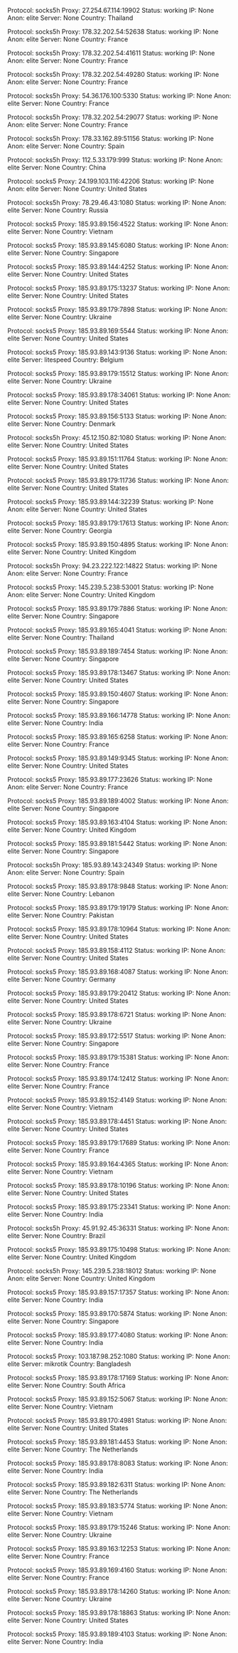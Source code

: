 Protocol: socks5h
Proxy: 27.254.67.114:19902
Status: working
IP: None
Anon: elite
Server: None
Country: Thailand

Protocol: socks5h
Proxy: 178.32.202.54:52638
Status: working
IP: None
Anon: elite
Server: None
Country: France

Protocol: socks5h
Proxy: 178.32.202.54:41611
Status: working
IP: None
Anon: elite
Server: None
Country: France

Protocol: socks5h
Proxy: 178.32.202.54:49280
Status: working
IP: None
Anon: elite
Server: None
Country: France

Protocol: socks5h
Proxy: 54.36.176.100:5330
Status: working
IP: None
Anon: elite
Server: None
Country: France

Protocol: socks5h
Proxy: 178.32.202.54:29077
Status: working
IP: None
Anon: elite
Server: None
Country: France

Protocol: socks5h
Proxy: 178.33.162.89:51156
Status: working
IP: None
Anon: elite
Server: None
Country: Spain

Protocol: socks5h
Proxy: 112.5.33.179:999
Status: working
IP: None
Anon: elite
Server: None
Country: China

Protocol: socks5
Proxy: 24.199.103.116:42206
Status: working
IP: None
Anon: elite
Server: None
Country: United States

Protocol: socks5h
Proxy: 78.29.46.43:1080
Status: working
IP: None
Anon: elite
Server: None
Country: Russia

Protocol: socks5
Proxy: 185.93.89.156:4522
Status: working
IP: None
Anon: elite
Server: None
Country: Vietnam

Protocol: socks5
Proxy: 185.93.89.145:6080
Status: working
IP: None
Anon: elite
Server: None
Country: Singapore

Protocol: socks5
Proxy: 185.93.89.144:4252
Status: working
IP: None
Anon: elite
Server: None
Country: United States

Protocol: socks5
Proxy: 185.93.89.175:13237
Status: working
IP: None
Anon: elite
Server: None
Country: United States

Protocol: socks5
Proxy: 185.93.89.179:7898
Status: working
IP: None
Anon: elite
Server: None
Country: Ukraine

Protocol: socks5
Proxy: 185.93.89.169:5544
Status: working
IP: None
Anon: elite
Server: None
Country: United States

Protocol: socks5
Proxy: 185.93.89.143:9136
Status: working
IP: None
Anon: elite
Server: litespeed
Country: Belgium

Protocol: socks5
Proxy: 185.93.89.179:15512
Status: working
IP: None
Anon: elite
Server: None
Country: Ukraine

Protocol: socks5
Proxy: 185.93.89.178:34061
Status: working
IP: None
Anon: elite
Server: None
Country: United States

Protocol: socks5
Proxy: 185.93.89.156:5133
Status: working
IP: None
Anon: elite
Server: None
Country: Denmark

Protocol: socks5h
Proxy: 45.12.150.82:1080
Status: working
IP: None
Anon: elite
Server: None
Country: United States

Protocol: socks5
Proxy: 185.93.89.151:11764
Status: working
IP: None
Anon: elite
Server: None
Country: United States

Protocol: socks5
Proxy: 185.93.89.179:11736
Status: working
IP: None
Anon: elite
Server: None
Country: United States

Protocol: socks5
Proxy: 185.93.89.144:32239
Status: working
IP: None
Anon: elite
Server: None
Country: United States

Protocol: socks5
Proxy: 185.93.89.179:17613
Status: working
IP: None
Anon: elite
Server: None
Country: Georgia

Protocol: socks5
Proxy: 185.93.89.150:4895
Status: working
IP: None
Anon: elite
Server: None
Country: United Kingdom

Protocol: socks5h
Proxy: 94.23.222.122:14822
Status: working
IP: None
Anon: elite
Server: None
Country: France

Protocol: socks5
Proxy: 145.239.5.238:53001
Status: working
IP: None
Anon: elite
Server: None
Country: United Kingdom

Protocol: socks5
Proxy: 185.93.89.179:7886
Status: working
IP: None
Anon: elite
Server: None
Country: Singapore

Protocol: socks5
Proxy: 185.93.89.165:4041
Status: working
IP: None
Anon: elite
Server: None
Country: Thailand

Protocol: socks5
Proxy: 185.93.89.189:7454
Status: working
IP: None
Anon: elite
Server: None
Country: Singapore

Protocol: socks5
Proxy: 185.93.89.178:13467
Status: working
IP: None
Anon: elite
Server: None
Country: United States

Protocol: socks5
Proxy: 185.93.89.150:4607
Status: working
IP: None
Anon: elite
Server: None
Country: Singapore

Protocol: socks5
Proxy: 185.93.89.166:14778
Status: working
IP: None
Anon: elite
Server: None
Country: India

Protocol: socks5
Proxy: 185.93.89.165:6258
Status: working
IP: None
Anon: elite
Server: None
Country: France

Protocol: socks5
Proxy: 185.93.89.149:9345
Status: working
IP: None
Anon: elite
Server: None
Country: United States

Protocol: socks5
Proxy: 185.93.89.177:23626
Status: working
IP: None
Anon: elite
Server: None
Country: France

Protocol: socks5
Proxy: 185.93.89.189:4002
Status: working
IP: None
Anon: elite
Server: None
Country: Singapore

Protocol: socks5
Proxy: 185.93.89.163:4104
Status: working
IP: None
Anon: elite
Server: None
Country: United Kingdom

Protocol: socks5
Proxy: 185.93.89.181:5442
Status: working
IP: None
Anon: elite
Server: None
Country: Singapore

Protocol: socks5h
Proxy: 185.93.89.143:24349
Status: working
IP: None
Anon: elite
Server: None
Country: Spain

Protocol: socks5
Proxy: 185.93.89.178:9848
Status: working
IP: None
Anon: elite
Server: None
Country: Lebanon

Protocol: socks5
Proxy: 185.93.89.179:19179
Status: working
IP: None
Anon: elite
Server: None
Country: Pakistan

Protocol: socks5
Proxy: 185.93.89.178:10964
Status: working
IP: None
Anon: elite
Server: None
Country: United States

Protocol: socks5
Proxy: 185.93.89.158:4112
Status: working
IP: None
Anon: elite
Server: None
Country: United States

Protocol: socks5
Proxy: 185.93.89.168:4087
Status: working
IP: None
Anon: elite
Server: None
Country: Germany

Protocol: socks5
Proxy: 185.93.89.179:20412
Status: working
IP: None
Anon: elite
Server: None
Country: United States

Protocol: socks5
Proxy: 185.93.89.178:6721
Status: working
IP: None
Anon: elite
Server: None
Country: Ukraine

Protocol: socks5
Proxy: 185.93.89.172:5517
Status: working
IP: None
Anon: elite
Server: None
Country: Singapore

Protocol: socks5
Proxy: 185.93.89.179:15381
Status: working
IP: None
Anon: elite
Server: None
Country: France

Protocol: socks5
Proxy: 185.93.89.174:12412
Status: working
IP: None
Anon: elite
Server: None
Country: France

Protocol: socks5
Proxy: 185.93.89.152:4149
Status: working
IP: None
Anon: elite
Server: None
Country: Vietnam

Protocol: socks5
Proxy: 185.93.89.178:4451
Status: working
IP: None
Anon: elite
Server: None
Country: United States

Protocol: socks5
Proxy: 185.93.89.179:17689
Status: working
IP: None
Anon: elite
Server: None
Country: France

Protocol: socks5
Proxy: 185.93.89.164:4365
Status: working
IP: None
Anon: elite
Server: None
Country: Vietnam

Protocol: socks5
Proxy: 185.93.89.178:10196
Status: working
IP: None
Anon: elite
Server: None
Country: United States

Protocol: socks5
Proxy: 185.93.89.175:23341
Status: working
IP: None
Anon: elite
Server: None
Country: India

Protocol: socks5h
Proxy: 45.91.92.45:36331
Status: working
IP: None
Anon: elite
Server: None
Country: Brazil

Protocol: socks5
Proxy: 185.93.89.175:10498
Status: working
IP: None
Anon: elite
Server: None
Country: United Kingdom

Protocol: socks5h
Proxy: 145.239.5.238:18012
Status: working
IP: None
Anon: elite
Server: None
Country: United Kingdom

Protocol: socks5
Proxy: 185.93.89.157:17357
Status: working
IP: None
Anon: elite
Server: None
Country: India

Protocol: socks5
Proxy: 185.93.89.170:5874
Status: working
IP: None
Anon: elite
Server: None
Country: Singapore

Protocol: socks5
Proxy: 185.93.89.177:4080
Status: working
IP: None
Anon: elite
Server: None
Country: India

Protocol: socks5
Proxy: 103.187.98.252:1080
Status: working
IP: None
Anon: elite
Server: mikrotik
Country: Bangladesh

Protocol: socks5
Proxy: 185.93.89.178:17169
Status: working
IP: None
Anon: elite
Server: None
Country: South Africa

Protocol: socks5
Proxy: 185.93.89.152:5067
Status: working
IP: None
Anon: elite
Server: None
Country: Vietnam

Protocol: socks5
Proxy: 185.93.89.170:4981
Status: working
IP: None
Anon: elite
Server: None
Country: United States

Protocol: socks5
Proxy: 185.93.89.181:4453
Status: working
IP: None
Anon: elite
Server: None
Country: The Netherlands

Protocol: socks5
Proxy: 185.93.89.178:8083
Status: working
IP: None
Anon: elite
Server: None
Country: India

Protocol: socks5
Proxy: 185.93.89.182:6311
Status: working
IP: None
Anon: elite
Server: None
Country: The Netherlands

Protocol: socks5
Proxy: 185.93.89.183:5774
Status: working
IP: None
Anon: elite
Server: None
Country: Vietnam

Protocol: socks5
Proxy: 185.93.89.179:15246
Status: working
IP: None
Anon: elite
Server: None
Country: Ukraine

Protocol: socks5
Proxy: 185.93.89.163:12253
Status: working
IP: None
Anon: elite
Server: None
Country: France

Protocol: socks5
Proxy: 185.93.89.169:4160
Status: working
IP: None
Anon: elite
Server: None
Country: France

Protocol: socks5
Proxy: 185.93.89.178:14260
Status: working
IP: None
Anon: elite
Server: None
Country: Ukraine

Protocol: socks5
Proxy: 185.93.89.178:18863
Status: working
IP: None
Anon: elite
Server: None
Country: United States

Protocol: socks5
Proxy: 185.93.89.189:4103
Status: working
IP: None
Anon: elite
Server: None
Country: India

